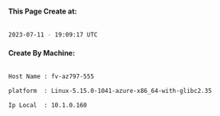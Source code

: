 
   
#### This Page Create at:

```bash

2023-07-11 - 19:09:17 UTC

```

#### Create By Machine:

```bash

Host Name : fv-az797-555

platform  : Linux-5.15.0-1041-azure-x86_64-with-glibc2.35

Ip Local  : 10.1.0.160

```

